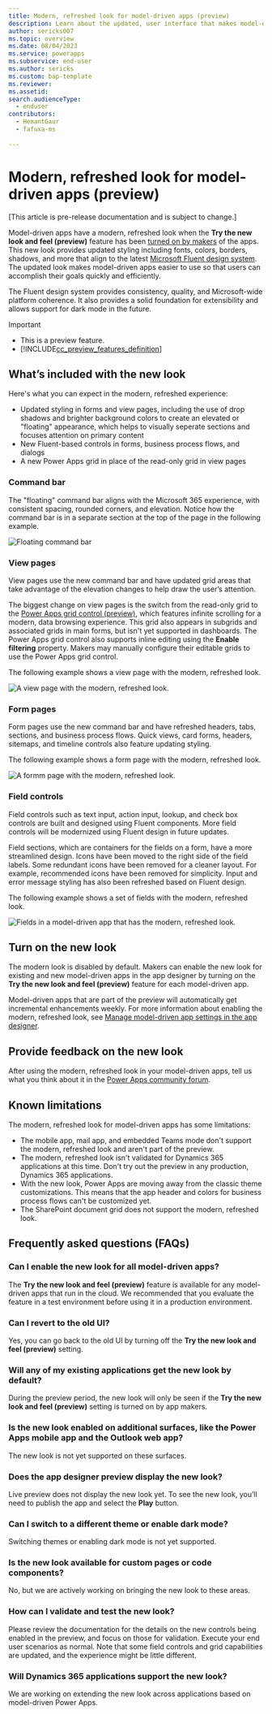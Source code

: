 ```yaml
---
title: Modern, refreshed look for model-driven apps (preview)
description: Learn about the updated, user interface that makes model-driven apps easier to use.
author: sericks007
ms.topic: overview
ms.date: 08/04/2023
ms.service: powerapps
ms.subservice: end-user
ms.author: sericks
ms.custom: bap-template
ms.reviewer:
ms.assetid: 
search.audienceType: 
  - enduser
contributors:
  - HemantGaur
  - fafuxa-ms
    
---
```


# Modern, refreshed look for model-driven apps (preview)

[This article is pre-release documentation and is subject to change.]

Model-driven apps have a modern, refreshed look when the **Try the new look and feel (preview)** feature has been [turned on by makers](modern-fluent-design.md#turn-on-the-new-look) of the apps.  This new look provides updated styling including fonts, colors, borders, shadows, and more that align to the latest [Microsoft Fluent design system](https://react.fluentui.dev/?path=/docs/concepts-introduction--page). The updated look makes model-driven apps easier to use so that users can accomplish their goals quickly and efficiently.

The Fluent design system provides consistency, quality, and Microsoft-wide platform coherence. It also provides a solid foundation for extensibility and allows support for dark mode in the future. 

> [!IMPORTANT]
> - This is a preview feature.
> - [!INCLUDE[cc_preview_features_definition](../includes/cc-preview-features-definition.md)]

## What’s included with the new look
Here's what you can expect in the modern, refreshed experience:

- Updated styling in forms and view pages, including the use of drop shadows and brighter background colors to create an elevated or "floating" appearance, which helps to visually seperate sections and focuses attention on primary content
- New Fluent-based controls in forms, business process flows, and dialogs
- A new Power Apps grid in place of the read-only grid in view pages

### Command bar
The "floating" command bar aligns with the Microsoft 365 experience, with consistent spacing, rounded corners, and elevation. Notice how the command bar is in a separate section at the top of the page in the following example.

![Floating command bar](media/new-command-bar.png)

### View pages
View pages use the new command bar and have updated grid areas that take advantage of the elevation changes to help draw the user’s attention. 

The biggest change on view pages is the switch from the read-only grid to the [Power Apps grid control (preview)](../maker/model-driven-apps/the-power-apps-grid-control.md), which features infinite scrolling for a modern, data browsing experience. This grid also appears in subgrids and associated grids in main forms, but isn't yet supported in dashboards. The Power Apps grid control also supports inline editing using the **Enable filtering** property. Makers may manually configure their editable grids to use the Power Apps grid control. 

The following example shows a view page with the modern, refreshed look.

![A view page with the modern, refreshed look.](media/ViewPage.png)

### Form pages
Form pages use the new command bar and have refreshed headers, tabs, sections, and business process flows. Quick views, card forms, headers, sitemaps, and timeline controls also feature updating styling.

The following example shows a form page with the modern, refreshed look.

![A formm page with the modern, refreshed look.](media/FormPage.png)

### Field controls
Field controls such as text input, action input, lookup, and check box controls are built and designed using Fluent components. More field controls will be modernized using Fluent design in future updates.

Field sections, which are containers for the fields on a form, have a more streamlined design. Icons have been moved to the right side of the field labels. Some redundant icons have been removed for a cleaner layout. For example, recommended icons have been removed for simplicity. Input and error message styling has also been refreshed based on Fluent design. 

The following example shows a set of fields with the modern, refreshed look.

![Fields in a model-driven app that has the modern, refreshed look.](media/modern-fields.png)

## Turn on the new look
The modern look is disabled by default. Makers can enable the new look for existing and new model-driven apps in the app designer by turning on the **Try the new look and feel (preview)** feature for each model-driven app. 

Model-driven apps that are part of the preview will automatically get incremental enhancements weekly. For more information about enabling the modern, refreshed look, see [Manage model-driven app settings in the app designer](../maker/model-driven-apps/app-properties.md#upcoming).

## Provide feedback on the new look
After using the modern, refreshed look in your model-driven apps, tell us what you think about it in the [Power Apps community forum](https://go.microsoft.com/fwlink/?linkid=2221574).

## Known limitations
The modern, refreshed look for model-driven apps has some limitations:

- The mobile app, mail app, and embedded Teams mode don't support the modern, refreshed look and aren't part of the preview.
- The modern, refreshed look isn't validated for Dynamics 365 applications at this time. Don't try out the preview in any production, Dynamics 365 applications.
- With the new look, Power Apps are moving away from the classic theme customizations. This means that the app header and colors for business process flows can't be customized yet. 
- The SharePoint document grid does not support the modern, refreshed look.  

## Frequently asked questions (FAQs)

### Can I enable the new look for all model-driven apps?
The **Try the new look and feel (preview)** feature is available for any model-driven apps that run in the cloud. We recommended that you evaluate the feature in a test environment before using it in a production environment. 

### Can I revert to the old UI?
Yes, you can go back to the old UI by turning off the **Try the new look and feel (preview)** setting.

### Will any of my existing applications get the new look by default?
During the preview period, the new look will only be seen if the **Try the new look and feel (preview)** setting is turned on by app makers.

### Is the new look enabled on additional surfaces, like the Power Apps mobile app and the Outlook web app?
The new look is not yet supported on these surfaces.

### Does the app designer preview display the new look?
Live preview does not display the new look yet. To see the new look, you’ll need to publish the app and select the **Play** button.

### Can I switch to a different theme or enable dark mode?
Switching themes or enabling dark mode is not yet supported.

### Is the new look available for custom pages or code components?
No, but we are actively working on bringing the new look to these areas.

### How can I validate and test the new look?
Please review the documentation for the details on the new controls being enabled in the preview, and focus on those for validation. Execute your end user scenarios as normal. Note that some field controls and grid capabilities are updated, and the experience might be little different.

### Will Dynamics 365 applications support the new look?
We are working on extending the new look across applications based on model-driven Power Apps.
